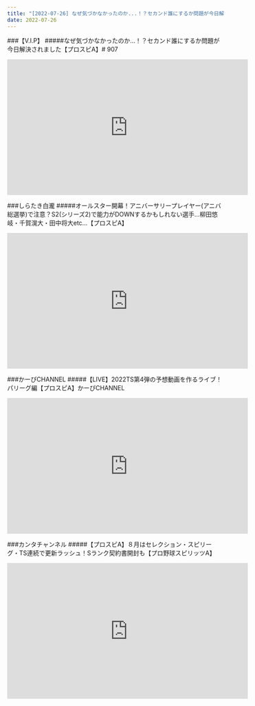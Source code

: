 ```yaml
---
title: "[2022-07-26] なぜ気づかなかったのか...！？セカンド誰にするか問題が今日解決されました【プロスピA】# 907 他"
date: 2022-07-26
---
```

###【V.I.P】
#####なぜ気づかなかったのか...！？セカンド誰にするか問題が今日解決されました【プロスピA】# 907
<iframe width="560" height="315" src="https://www.youtube.com/embed/ZsfhhC-NCaM" frameborder="0" allow="accelerometer; autoplay; clipboard-write; encrypted-media; gyroscope; picture-in-picture" allowfullscreen></iframe>

###しらたき白瀧
#####オールスター開幕！アニバーサリープレイヤー(アニバ総選挙)で注意？S2(シリーズ2)で能力がDOWNするかもしれない選手…柳田悠岐・千賀滉大・田中将大etc…【プロスピA】
<iframe width="560" height="315" src="https://www.youtube.com/embed/S2coQpRHthY" frameborder="0" allow="accelerometer; autoplay; clipboard-write; encrypted-media; gyroscope; picture-in-picture" allowfullscreen></iframe>

###かーぴCHANNEL
#####【LIVE】2022TS第4弾の予想動画を作るライブ！パリーグ編【プロスピA】かーぴCHANNEL
<iframe width="560" height="315" src="https://www.youtube.com/embed/Y8uOdILRagY" frameborder="0" allow="accelerometer; autoplay; clipboard-write; encrypted-media; gyroscope; picture-in-picture" allowfullscreen></iframe>

###カンタチャンネル
#####【プロスピA】８月はセレクション・スピリーグ・TS連続で更新ラッシュ！Sランク契約書開封も【プロ野球スピリッツA】
<iframe width="560" height="315" src="https://www.youtube.com/embed/OTD--Jz9aRE" frameborder="0" allow="accelerometer; autoplay; clipboard-write; encrypted-media; gyroscope; picture-in-picture" allowfullscreen></iframe>

